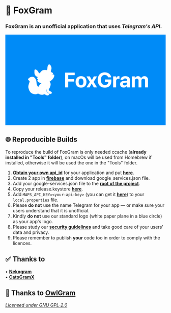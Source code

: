 # 🦊 **FoxGram**
### FoxGram is an unofficial application that uses _Telegram's API_.

![FoxGram](img/fox_banner.png)

## 🌐 Reproducible Builds
To reproduce the build of FoxGram is only needed ccache (**already installed in "Tools" folder**), on macOs
will be used from Homebrew if installed, otherwise it will be used the one in the "Tools" folder.

1. [**Obtain your own api_id**](https://core.telegram.org/api/obtaining_api_id) for your application and put [**here**](https://github.com/Pierlu096/Color/blob/dev/TMessagesProj/src/main/java/org/telegram/messenger/BuildVars.java). 
2. Create 2 app in [**firebase**](https://console.firebase.google.com/) and download google_services.json file.
3. Add your google-services.json file to the [**root of the project**](https://github.com/Pierlu096/FoxGram/blob/dev/TMessagesProj_App/google-services.json).
4. Copy your release.keystore [**here**](https://github.com/Pierlu096/FoxGram/blob/dev/TMessagesProj/config).
5. Add `MAPS_API_KEY=<your-api-key>` (you can get it [**here**](https://console.cloud.google.com/google/maps-apis)) to your `local.properties` file.
6. Please **do not** use the name Telegram for your app — or make sure your users understand that it is unofficial.
7. Kindly **do not** use our standard logo (white paper plane in a blue circle) as your app's logo.
8. Please study our [**security guidelines**](https://core.telegram.org/mtproto/security_guidelines) and take good care of your users' data and privacy.
9. Please remember to publish **your** code too in order to comply with the licences.

## ✅ Thanks to
• [**Nekogram**](<https://gitlab.com/Nekogram/Nekogram>)  
• [**CatoGramX**](<https://github.com/CatogramX/CatogramX>)

## 🦉 **Thanks to [**OwlGram**](<http://github.com/OwlgramDev/OwlGram>)**
[*Licensed under GNU GPL-2.0*](<https://github.com/Pierlu096/FoxGram/blob/dev/LICENSE>)